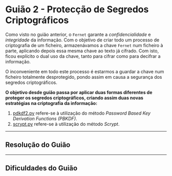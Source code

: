 # Guião 2 - Protecção de Segredos Criptográficos

Como visto no guião anterior, o ```Fernet``` garante a *confidencialidade* e *integridade* da informação. Com o objetivo de criar todo um processo de criptografia de um ficheiro, armazenávamos a chave ```Fernet``` num ficheiro à parte, aplicando depois essa mesma chave ao texto já cifrado.
Com isto, ficou explícito o dual uso da chave, tanto para cifrar como para decifrar a informação.

O inconveniente em todo este processo é estarmos a guardar a chave num ficheiro totalmente desprotegido, pondo assim em causa a segurança dos segredos criptográficos.

**O objetivo desde guião passa por aplicar duas formas diferentes de proteger os segredos criptográficos, criando assim duas novas estratégias na criptografia da informação:**

1. [pdkdf2.py](pdkdf2.py) refere-se à utilização do método *Password Based Key Derivation Functions (PBKDF)*.
2. [scrypt.py](scrypt.py) refere-se à utilização do método *Scrypt*.

--- 

## Resolução do Guião

---

## Dificuldades do Guião
 
